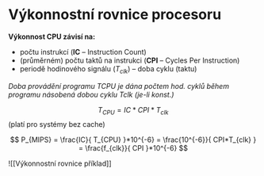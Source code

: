 # Výkonnostní rovnice procesoru

**Výkonnost CPU závisí na:**

- počtu instrukcí (**IC** – Instruction Count)
- (průměrném) počtu taktů na instrukci (**CPI** – Cycles Per Instruction)
- periodě hodinového signálu ($T_{clk}$) – doba cyklu (taktu)

*Doba provádění programu TCPU je dána počtem hod. cyklů během programu násobená dobou cyklu Tclk (je-li konst.)*

$$
T_{CPU} = IC*CPI*T_{clk}
$$
(platí pro systémy bez cache)

$$
P_{MIPS} 
= \frac{IC}{
T_{CPU}
}*10^{-6} 
= \frac{10^{-6}}{
CPI*T_{clk}
} = \frac{f_{clk}}{
CPI
}*10^{-6}
$$

![[Výkonnostní rovnice příklad]]
